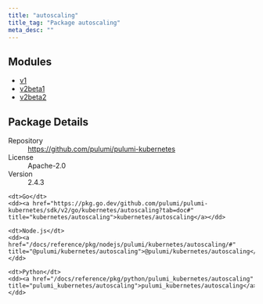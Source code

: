 ```yaml
---
title: "autoscaling"
title_tag: "Package autoscaling"
meta_desc: ""
---
```


<!-- WARNING: this file was generated by Pulumi Docs Generator. -->
<!-- Do not edit by hand unless you're certain you know what you are doing! -->



<h2 id="modules">Modules</h2>
<ul class="api">
    <li><a href="v1/" title="v1"><span class="symbol module"></span>v1</a></li>
    <li><a href="v2beta1/" title="v2beta1"><span class="symbol module"></span>v2beta1</a></li>
    <li><a href="v2beta2/" title="v2beta2"><span class="symbol module"></span>v2beta2</a></li>
</ul>

<h2 id="package-details">Package Details</h2>
<dl class="package-details">
	<dt>Repository</dt>
	<dd><a href="https://github.com/pulumi/pulumi-kubernetes">https://github.com/pulumi/pulumi-kubernetes</a></dd>
	<dt>License</dt>
	<dd>Apache-2.0</dd>
	<dt>Version</dt>
	<dd>2.4.3</dd>
</dl>



<dl class="tabular">

    <dt>Go</dt>
    <dd><a href="https://pkg.go.dev/github.com/pulumi/pulumi-kubernetes/sdk/v2/go/kubernetes/autoscaling?tab=doc#" title="kubernetes/autoscaling">kubernetes/autoscaling</a></dd>

    <dt>Node.js</dt>
    <dd><a href="/docs/reference/pkg/nodejs/pulumi/kubernetes/autoscaling/#" title="@pulumi/kubernetes/autoscaling">@pulumi/kubernetes/autoscaling</a></dd>

    <dt>Python</dt>
    <dd><a href="/docs/reference/pkg/python/pulumi_kubernetes/autoscaling" title="pulumi_kubernetes/autoscaling">pulumi_kubernetes/autoscaling</a></dd>

</dl>


